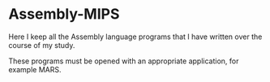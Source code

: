 # Assembly-MIPS
Here I keep all the Assembly language programs that I have written over the course of my study.

These programs must be opened with an appropriate application, for example MARS.

